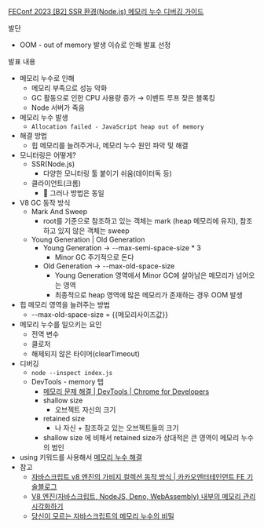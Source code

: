 [FEConf 2023 [B2] SSR 환경(Node.js) 메모리 누수 디버깅 가이드](https://www.youtube.com/watch?v=P3C7fzMqIYg)

발단
- OOM - out of memory 발생 이슈로 인해 발표 선정

발표 내용 
- 메모리 누수로 인해 
  - 메모리 부족으로 성능 악화 
  - GC 활동으로 인한 CPU 사용량 증가 → 이벤트 루프 잦은 블록킹 
  - Node 서버가 죽음
- 메모리 누수 발생 
  - `Allocation failed - JavaScript heap out of memory`
- 해결 방법 
  - 힙 메모리를 늘려주거나, 메모리 누수 원인 파악 및 해결 
- 모니터링은 어떻게? 
  - SSR(Node.js)
    - 다양한 모니터링 툴 붙이기 쉬움(데이터독 등)
  - 클라이언트(크롬)
    - 🤔
    그러나 방법은 동일
- V8 GC 동작 방식 
  - Mark And Sweep 
    - root를 기준으로 참조하고 있는 객체는 mark (heap 메모리에 유지), 참조하고 있지 않은 객체는 sweep 
  - Young Generation | Old Generation 
    - Young Generation → --max-semi-space-size * 3 
      - Minor GC 주기적으로 돈다 
    - Old Generation → --max-old-space-size 
      - Young Generation 영역에서 Minor GC에 살아남은 메모리가 넘어오는 영역 
      - 최종적으로 heap 영역에 많은 메모리가 존재하는 경우 OOM 발생
- 힙 메모리 영역을 늘려주는 방법 
  - --max-old-space-size = {{메모리사이즈값}} 
- 메모리 누수를 일으키는 요인 
  - 전역 변수 
  - 클로저 
  - 해제되지 않은 타이머(clearTimeout)
- 디버깅 
  - `node --inspect index.js`
  - DevTools - memory 탭 
    - [메모리 문제 해결  |  DevTools  |  Chrome for Developers](https://developer.chrome.com/docs/devtools/memory-problems?hl=ko) 
    - shallow size 
      - 오브젝트 자신의 크기 
    - retained size 
      - 나 자신 + 참조하고 있는 오브젝트들의 크기 
    - shallow size 에 비해서  retained size가 상대적은 큰 영역이 메모리 누수의 범인
- using 키워드를 사용해서 [메모리 누수 해결](https://www.youtube.com/watch?v=P3C7fzMqIYg&t=2230s)
- 참고 
  - [자바스크립트 v8 엔진의 가비지 컬렉션 동작 방식 | 카카오엔터테인먼트 FE 기술블로그](https://fe-developers.kakaoent.com/2022/220519-garbage-collection/) 
  - [V8 엔진(자바스크립트, NodeJS, Deno, WebAssembly) 내부의 메모리 관리 시각화하기](https://ui.toast.com/weekly-pick/ko_20200228) 
  - [당신이 모르는 자바스크립트의 메모리 누수의 비밀](https://ui.toast.com/weekly-pick/ko_20210611) 
